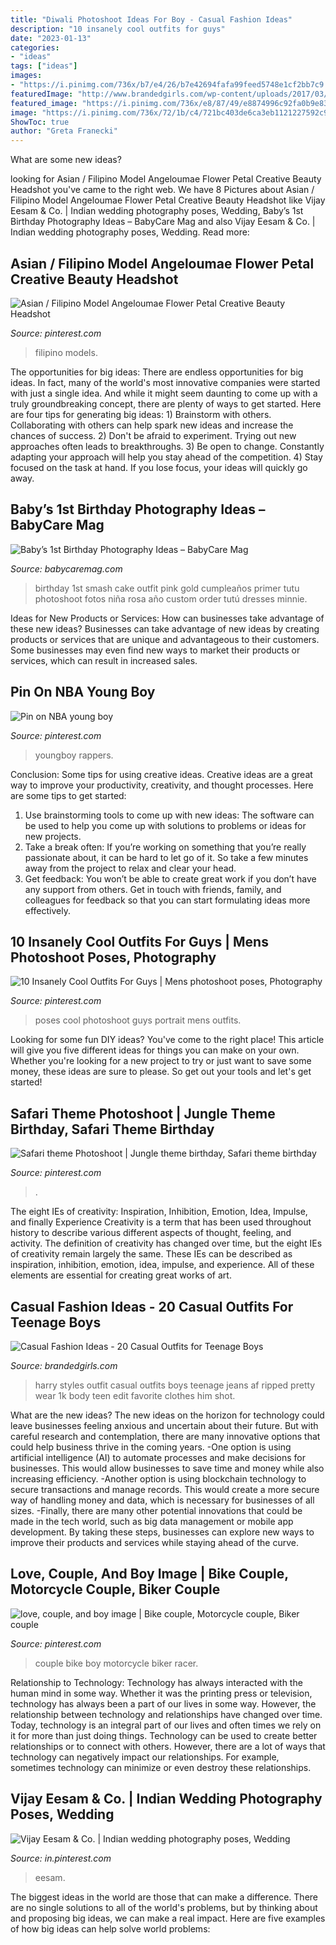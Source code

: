 ```yaml
---
title: "Diwali Photoshoot Ideas For Boy - Casual Fashion Ideas"
description: "10 insanely cool outfits for guys"
date: "2023-01-13"
categories:
- "ideas"
tags: ["ideas"]
images:
- "https://i.pinimg.com/736x/b7/e4/26/b7e42694fafa99feed5748e1cf2bb7c9.jpg"
featuredImage: "http://www.brandedgirls.com/wp-content/uploads/2017/03/Casual-outfit-number-20.png"
featured_image: "https://i.pinimg.com/736x/e8/87/49/e8874996c92fa0b9e839bce72e76f900--boy-images-love-couple.jpg"
image: "https://i.pinimg.com/736x/72/1b/c4/721bc403de6ca3eb1121227592c995fe.jpg"
ShowToc: true
author: "Greta Franecki"
---
```



What are some new ideas?
 

	

		
looking for Asian / Filipino Model Angeloumae Flower Petal Creative Beauty Headshot you've came to the right web. We have 8 Pictures about Asian / Filipino Model Angeloumae Flower Petal Creative Beauty Headshot like Vijay Eesam &amp; Co. | Indian wedding photography poses, Wedding, Baby’s 1st Birthday Photography Ideas – BabyCare Mag and also Vijay Eesam &amp; Co. | Indian wedding photography poses, Wedding. Read more:
		
    
## Asian / Filipino Model Angeloumae Flower Petal Creative Beauty Headshot

<img loading=lazy src="https://i.pinimg.com/736x/52/ff/d3/52ffd315dfb1db8136db939c8de0f9be.jpg" onerror="this.onerror=null;this.src='https://tse2.mm.bing.net/th?id=OIP.LpBJckj0t1ov351M3p4vtwHaLH&amp;pid=15.1';" alt="Asian / Filipino Model Angeloumae Flower Petal Creative Beauty Headshot">

_Source: pinterest.com_

>filipino models. 

	

The opportunities for big ideas:
There are endless opportunities for big ideas. In fact, many of the world's most innovative companies were started with just a single idea. And while it might seem daunting to come up with a truly groundbreaking concept, there are plenty of ways to get started. Here are four tips for generating big ideas: 1) Brainstorm with others. Collaborating with others can help spark new ideas and increase the chances of success. 2) Don't be afraid to experiment. Trying out new approaches often leads to breakthroughs. 3) Be open to change. Constantly adapting your approach will help you stay ahead of the competition. 4) Stay focused on the task at hand. If you lose focus, your ideas will quickly go away.

    
## Baby’s 1st Birthday Photography Ideas – BabyCare Mag

<img loading=lazy src="https://www.babycaremag.com/wp-content/uploads/2017/11/686f461f1db2e8bbc6ac433f113c48d1.jpg" onerror="this.onerror=null;this.src='https://tse2.mm.bing.net/th?id=OIP.g8jdZJ94rU6apHgQdU6ZIAHaLH&amp;pid=15.1';" alt="Baby’s 1st Birthday Photography Ideas – BabyCare Mag">

_Source: babycaremag.com_

>birthday 1st smash cake outfit pink gold cumpleaños primer tutu photoshoot fotos niña rosa año custom order tutú dresses minnie. 

	

Ideas for New Products or Services: How can businesses take advantage of these new ideas?
Businesses can take advantage of new ideas by creating products or services that are unique and advantageous to their customers. Some businesses may even find new ways to market their products or services, which can result in increased sales.

    
## Pin On NBA Young Boy

<img loading=lazy src="https://i.pinimg.com/736x/b7/e4/26/b7e42694fafa99feed5748e1cf2bb7c9.jpg" onerror="this.onerror=null;this.src='https://tse2.mm.bing.net/th?id=OIP.iHKm7SGBggmLk2c0o498JwHaJT&amp;pid=15.1';" alt="Pin on NBA young boy">

_Source: pinterest.com_

>youngboy rappers. 

	

Conclusion: Some tips for using creative ideas.
Creative ideas are a great way to improve your productivity, creativity, and thought processes. Here are some tips to get started: 
1. Use brainstorming tools to come up with new ideas: The software can be used to help you come up with solutions to problems or ideas for new projects. 
2. Take a break often: If you’re working on something that you’re really passionate about, it can be hard to let go of it. So take a few minutes away from the project to relax and clear your head. 
3. Get feedback: You won’t be able to create great work if you don’t have any support from others. Get in touch with friends, family, and colleagues for feedback so that you can start formulating ideas more effectively.

    
## 10 Insanely Cool Outfits For Guys | Mens Photoshoot Poses, Photography

<img loading=lazy src="https://i.pinimg.com/736x/72/1b/c4/721bc403de6ca3eb1121227592c995fe.jpg" onerror="this.onerror=null;this.src='https://tse3.mm.bing.net/th?id=OIP.fNyCBRegdsRboeda5Nb5KwHaO0&amp;pid=15.1';" alt="10 Insanely Cool Outfits For Guys | Mens photoshoot poses, Photography">

_Source: pinterest.com_

>poses cool photoshoot guys portrait mens outfits. 

	

Looking for some fun DIY ideas? You've come to the right place! This article will give you five different ideas for things you can make on your own. Whether you're looking for a new project to try or just want to save some money, these ideas are sure to please. So get out your tools and let's get started!

    
## Safari Theme Photoshoot | Jungle Theme Birthday, Safari Theme Birthday

<img loading=lazy src="https://i.pinimg.com/736x/0b/64/b4/0b64b4234944c4277987ad6cfe00537f.jpg" onerror="this.onerror=null;this.src='https://tse4.mm.bing.net/th?id=OIP.-ICwctVoa8IBpepfj5LwzwHaJ3&amp;pid=15.1';" alt="Safari theme Photoshoot | Jungle theme birthday, Safari theme birthday">

_Source: pinterest.com_

>. 

	

The eight IEs of creativity: Inspiration, Inhibition, Emotion, Idea, Impulse, and finally Experience
Creativity is a term that has been used throughout history to describe various different aspects of thought, feeling, and activity. The definition of creativity has changed over time, but the eight IEs of creativity remain largely the same. These IEs can be described as inspiration, inhibition, emotion, idea, impulse, and experience. All of these elements are essential for creating great works of art.

    
## Casual Fashion Ideas - 20 Casual Outfits For Teenage Boys

<img loading=lazy src="http://www.brandedgirls.com/wp-content/uploads/2017/03/Casual-outfit-number-20.png" onerror="this.onerror=null;this.src='https://tse2.mm.bing.net/th?id=OIP.RGeW0rn2R7NIyJufF42knwHaKP&amp;pid=15.1';" alt="Casual Fashion Ideas - 20 Casual Outfits for Teenage Boys">

_Source: brandedgirls.com_

>harry styles outfit casual outfits boys teenage jeans af ripped pretty wear 1k body teen edit favorite clothes him shot. 

	

What are the new ideas?
The new ideas on the horizon for technology could leave businesses feeling anxious and uncertain about their future. But with careful research and contemplation, there are many innovative options that could help business thrive in the coming years. 
-One option is using artificial intelligence (AI) to automate processes and make decisions for businesses. This would allow businesses to save time and money while also increasing efficiency. 
-Another option is using blockchain technology to secure transactions and manage records. This would create a more secure way of handling money and data, which is necessary for businesses of all sizes. 
-Finally, there are many other potential innovations that could be made in the tech world, such as big data management or mobile app development. By taking these steps, businesses can explore new ways to improve their products and services while staying ahead of the curve.

    
## Love, Couple, And Boy Image | Bike Couple, Motorcycle Couple, Biker Couple

<img loading=lazy src="https://i.pinimg.com/736x/e8/87/49/e8874996c92fa0b9e839bce72e76f900--boy-images-love-couple.jpg" onerror="this.onerror=null;this.src='https://tse4.mm.bing.net/th?id=OIP.NU_xA87cC7aJKsMS9sVVdgHaK9&amp;pid=15.1';" alt="love, couple, and boy image | Bike couple, Motorcycle couple, Biker couple">

_Source: pinterest.com_

>couple bike boy motorcycle biker racer. 

	

Relationship to Technology:
Technology has always interacted with the human mind in some way. Whether it was the printing press or television, technology has always been a part of our lives in some way. However, the relationship between technology and relationships have changed over time. 
Today, technology is an integral part of our lives and often times we rely on it for more than just doing things. Technology can be used to create better relationships or to connect with others. However, there are a lot of ways that technology can negatively impact our relationships. For example, sometimes technology can minimize or even destroy these relationships.

    
## Vijay Eesam &amp; Co. | Indian Wedding Photography Poses, Wedding

<img loading=lazy src="https://i.pinimg.com/736x/61/65/31/6165313b85cf8fc735ff9efe3c70bd55.jpg" onerror="this.onerror=null;this.src='https://tse1.mm.bing.net/th?id=OIP.xQCTDUr-wssPI7Bjacr3xgHaLI&amp;pid=15.1';" alt="Vijay Eesam &amp; Co. | Indian wedding photography poses, Wedding">

_Source: in.pinterest.com_

>eesam. 

	

The biggest ideas in the world are those that can make a difference. There are no single solutions to all of the world's problems, but by thinking about and proposing big ideas, we can make a real impact. Here are five examples of how big ideas can help solve world problems:


